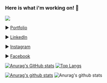 ### Here is what i'm working on! 👋
![](https://komarev.com/ghpvc/?username=hugoresende27)

▶️ [Portfolio](https://hugoresende27.github.io/portfolio/index.html)

▶️ [LinkedIn](https://www.linkedin.com/in/hugo-resende-781ab1111/) 

▶️ [Instagram](https://https://www.instagram.com/hugo.c.res/)

▶️ [Facebook](https://www.facebook.com/hugo.c.resende)

[![Anurag's GitHub stats](https://github-readme-stats.vercel.app/api?username=hugoresende27)](https://github.com/hugoresende27/github-readme-stats)
[![Top Langs](https://github-readme-stats.vercel.app/api/top-langs/?username=hugoresende27&layout=compact)](https://github.com/hugoresende27/github-readme-stats)

[![Anurag's github stats](https://github-readme-stats.vercel.app/api?username=hugoresende27)](https://github.com/hugoresende27/github-readme-stats)
![Anurag's github stats](https://github-readme-stats.vercel.app/api?username=hugoresende27&show_icons=true)





<!--
**hugoresende27/hugoresende27** is a ✨ _special_ ✨ repository because its `README.md` (this file) appears on your GitHub profile.

Here are some ideas to get you started:

- 🔭 I’m currently working on ...
- 🌱 I’m currently learning ...
- 👯 I’m looking to collaborate on ...
- 🤔 I’m looking for help with ...
- 💬 Ask me about ...
- 📫 How to reach me: ...
- 😄 Pronouns: ...
- ⚡ Fun fact: ...
-->

